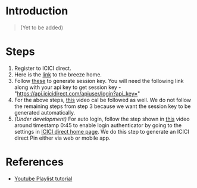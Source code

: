 ﻿# Introduction
> (Yet to be added)

# Steps
1. Register to ICICI direct.
2. Here is the [link](https://api.icicidirect.com/apiuser/home) to the breeze home.
3. Follow [these](https://www.icicidirect.com/ilearn/stocks/articles/how-to-generate-session-key) to generate session key. You will need the following link along with your api key to get session key - "https://api.icicidirect.com/apiuser/login?api_key="
4. For the above steps, [this](https://www.youtube.com/watch?v=IWCIO4Ujtx0&list=PLL6qcyIr49JnccaviGh0Nu3IwgKT62GNd&index=1) video cal be followed as well. We do not follow the remaining steps from step 3 because we want the session key to be generated automatically.
5. *(Under development)* For auto login, follow the step shown in [this](https://www.youtube.com/watch?v=a2LPMLVo59o&list=PLL6qcyIr49JnccaviGh0Nu3IwgKT62GNd&index=11) video around timestamp 0:45 to enable login authenticator by going to the settings in [ICICI direct home page](https://secure.icicidirect.com/trading/equity/home). We do this step to generate an ICICI direct Pin either via web or mobile app.

# References
- [Youtube Playlist tutorial](https://www.youtube.com/playlist?list=PLL6qcyIr49JnccaviGh0Nu3IwgKT62GNd)